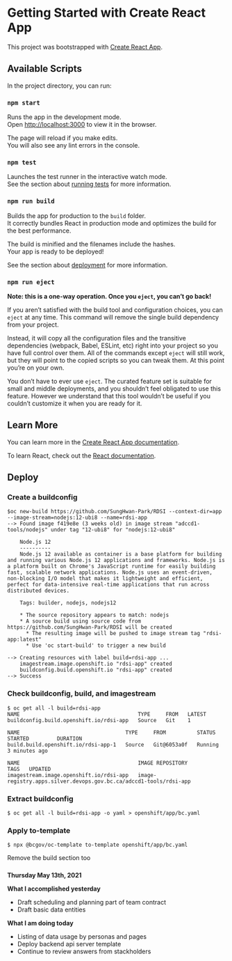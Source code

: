 # Getting Started with Create React App

This project was bootstrapped with [Create React App](https://github.com/facebook/create-react-app).

## Available Scripts

In the project directory, you can run:

### `npm start`

Runs the app in the development mode.\
Open [http://localhost:3000](http://localhost:3000) to view it in the browser.

The page will reload if you make edits.\
You will also see any lint errors in the console.

### `npm test`

Launches the test runner in the interactive watch mode.\
See the section about [running tests](https://facebook.github.io/create-react-app/docs/running-tests) for more information.

### `npm run build`

Builds the app for production to the `build` folder.\
It correctly bundles React in production mode and optimizes the build for the best performance.

The build is minified and the filenames include the hashes.\
Your app is ready to be deployed!

See the section about [deployment](https://facebook.github.io/create-react-app/docs/deployment) for more information.

### `npm run eject`

**Note: this is a one-way operation. Once you `eject`, you can’t go back!**

If you aren’t satisfied with the build tool and configuration choices, you can `eject` at any time. This command will remove the single build dependency from your project.

Instead, it will copy all the configuration files and the transitive dependencies (webpack, Babel, ESLint, etc) right into your project so you have full control over them. All of the commands except `eject` will still work, but they will point to the copied scripts so you can tweak them. At this point you’re on your own.

You don’t have to ever use `eject`. The curated feature set is suitable for small and middle deployments, and you shouldn’t feel obligated to use this feature. However we understand that this tool wouldn’t be useful if you couldn’t customize it when you are ready for it.

## Learn More

You can learn more in the [Create React App documentation](https://facebook.github.io/create-react-app/docs/getting-started).

To learn React, check out the [React documentation](https://reactjs.org/).

## Deploy
### Create a buildconfig
```
$oc new-build https://github.com/SungHwan-Park/RDSI --context-dir=app --image-stream=nodejs:12-ubi8 --name=rdsi-app
--> Found image f419e8e (3 weeks old) in image stream "adccd1-tools/nodejs" under tag "12-ubi8" for "nodejs:12-ubi8"

    Node.js 12 
    ---------- 
    Node.js 12 available as container is a base platform for building and running various Node.js 12 applications and frameworks. Node.js is a platform built on Chrome's JavaScript runtime for easily building fast, scalable network applications. Node.js uses an event-driven, non-blocking I/O model that makes it lightweight and efficient, perfect for data-intensive real-time applications that run across distributed devices.

    Tags: builder, nodejs, nodejs12

    * The source repository appears to match: nodejs
    * A source build using source code from https://github.com/SungHwan-Park/RDSI will be created
      * The resulting image will be pushed to image stream tag "rdsi-app:latest"
      * Use 'oc start-build' to trigger a new build

--> Creating resources with label build=rdsi-app ...
    imagestream.image.openshift.io "rdsi-app" created
    buildconfig.build.openshift.io "rdsi-app" created
--> Success
```
### Check buildconfig, build, and imagestream
```
$ oc get all -l build=rdsi-app
NAME                                      TYPE     FROM   LATEST
buildconfig.build.openshift.io/rdsi-app   Source   Git    1

NAME                                  TYPE     FROM          STATUS    STARTED         DURATION
build.build.openshift.io/rdsi-app-1   Source   Git@6053a0f   Running   3 minutes ago   

NAME                                      IMAGE REPOSITORY                                                    TAGS   UPDATED
imagestream.image.openshift.io/rdsi-app   image-registry.apps.silver.devops.gov.bc.ca/adccd1-tools/rdsi-app     
```
### Extract buildconfig
```
$ oc get all -l build=rdsi-app -o yaml > openshift/app/bc.yaml
```

### Apply to-template
```
$ npx @bcgov/oc-template to-template openshift/app/bc.yaml
```
Remove the build section too

### 

__**Thursday May 13th, 2021**__

**What I accomplished yesterday**

- Draft scheduling and planning part of team contract
- Draft basic data entities

**What I am doing today**

- Listing of data usage by personas and pages
- Deploy backend api server template
- Continue to review answers from stackholders

